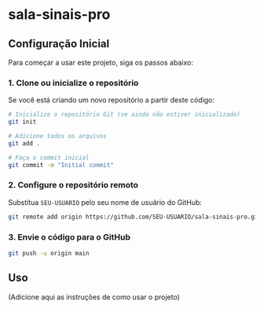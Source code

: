 # sala-sinais-pro

## Configuração Inicial

Para começar a usar este projeto, siga os passos abaixo:

### 1. Clone ou inicialize o repositório

Se você está criando um novo repositório a partir deste código:

```bash
# Inicialize o repositório Git (se ainda não estiver inicializado)
git init

# Adicione todos os arquivos
git add .

# Faça o commit inicial
git commit -m "Initial commit"
```

### 2. Configure o repositório remoto

Substitua `SEU-USUARIO` pelo seu nome de usuário do GitHub:

```bash
git remote add origin https://github.com/SEU-USUARIO/sala-sinais-pro.git
```

### 3. Envie o código para o GitHub

```bash
git push -u origin main
```

## Uso

(Adicione aqui as instruções de como usar o projeto)